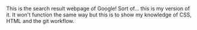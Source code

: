 This is the search result webpage of Google!
Sort of... this is my version of it. It won't function the same way but this is to show my knowledge of CSS, HTML and the git workflow.
